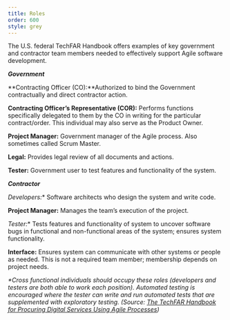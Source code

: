 ```yaml
---
title: Roles
order: 600
style: grey
---
```


The U.S. federal TechFAR Handbook offers examples of key government and contractor team members needed to effectively support Agile software development.

**_Government_**

**Contracting Officer (CO):**Authorized to bind the Government contractually and direct contractor action.

**Contracting Officer’s Representative (COR):** Performs functions specifically delegated to them by the CO in writing for the particular contract/order. This individual may also serve as the Product Owner.

**Project Manager:** Government manager of the Agile process. Also sometimes called Scrum Master.

**Legal:** Provides legal review of all documents and actions.

**Tester:** Government user to test features and functionality of the system.


**_Contractor_**

**Developers*:** Software architects who design the system and write code.

**Project Manager:** Manages the team’s execution of the project.

**Tester*:** Tests features and functionality of system to uncover software bugs in functional and non-functional areas of the system; ensures system functionality.

**Interface:** Ensures system can communicate with other systems or people as needed. This is not a required team member; membership depends on project needs.

_*Cross functional individuals should occupy these roles (developers and testers are both able to work each position). Automated testing is encouraged where the tester can write and run automated tests that are supplemented with exploratory testing. (Source: [The TechFAR Handbook for Procuring Digital Services Using Agile Processes](https://github.com/usds/playbook/blob/gh-pages/_includes/techfar-online.md#appendix-b))_
